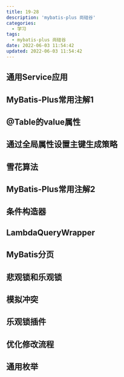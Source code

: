 ```yaml
---
title: 19-28
description: 'mybatis-plus 尚硅谷'
categories:
  - 学习
tags:
  - mybatis-plus 尚硅谷
date: 2022-06-03 11:54:42
updated: 2022-06-03 11:54:42
---
```


##  通用Service应用

## MyBatis-Plus常用注解1

## @Table的value属性

## 通过全局属性设置主键生成策略

## 雪花算法

## MyBatis-Plus常用注解2

## 条件构造器

## LambdaQueryWrapper

## MyBatis分页

## 悲观锁和乐观锁

## 模拟冲突

## 乐观锁插件

## 优化修改流程

## 通用枚举







